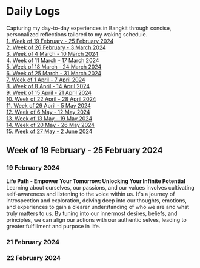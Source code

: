 # Daily Logs
Capturing my day-to-day experiences in Bangkit through concise, personalized reflections tailored to my waking schedule.  
[1. Week of 19 February - 25 February 2024](#week-of-19-february---25-february-2024)  
[2. Week of 26 February - 3 March 2024](#week-of-26-february---3-march-2024)  
[3. Week of 4 March - 10 March 2024](#week-of-4-march---10-march-2024)  
[4. Week of 11 March - 17 March 2024](#week-of-11-march---17-march-2024)  
[5. Week of 18 March - 24 March 2024](#week-of-18-march---24-march-2024)  
[6. Week of 25 March - 31 March 2024](#week-of-25-march---31-march-2024)  
[7. Week of 1 April - 7 April 2024](#week-of-1-april---7-april-2024)  
[8. Week of 8 April - 14 April 2024](#week-of-8-april---14-april-2024)  
[9. Week of 15 April - 21 April 2024](#week-of-15-april---21-april-2024)  
[10. Week of 22 April - 28 April 2024](#week-of-22-april---28-april-2024)  
[11. Week of 29 April - 5 May 2024](#week-of-29-april---5-may-2024)  
[12. Week of 6 May - 12 May 2024](#week-of-6-may---12-may-2024)  
[13. Week of 13 May - 19 May 2024](#week-of-13-may---19-may-2024)  
[14. Week of 20 May - 26 May 2024](#week-of-20-may---26-may-2024)  
[15. Week of 27 May - 2 June 2024](#week-of-27-may---2-june-2024)


## Week of 19 February - 25 February 2024
### 19 February 2024
**Life Path - Empower Your Tomorrow: Unlocking Your Infinite Potential**
Learning about ourselves, our passions, and our values involves cultivating self-awareness and listening to the voice within us. It's a journey of introspection and exploration, delving deep into our thoughts, emotions, and experiences to gain a clearer understanding of who we are and what truly matters to us. By tuning into our innermost desires, beliefs, and principles, we can align our actions with our authentic selves, leading to greater fulfillment and purpose in life.

### 21 February 2024
### 22 February 2024
